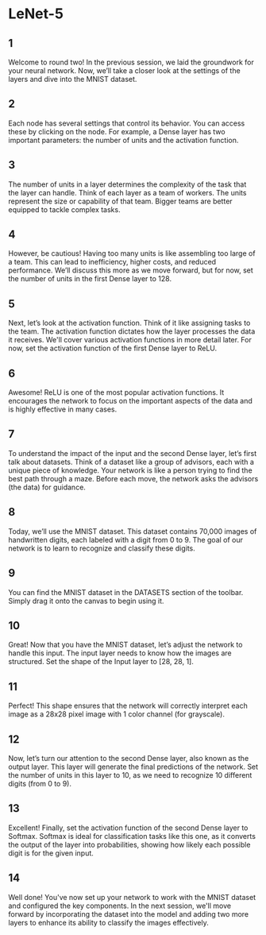 # LeNet-5

## 1

Welcome to round two! In the previous session, we laid the groundwork for your neural network. Now, we’ll take a closer
look at the settings of the layers and dive into the MNIST dataset.

## 2

Each node has several settings that control its behavior. You can access these by clicking on the node.
For example, a Dense layer has two important parameters: the number of units and the activation function.

## 3

The number of units in a layer determines the complexity of the task that the layer can handle. Think of each layer as a
team of workers. The units represent the size or capability of that team. Bigger teams are better equipped to tackle complex tasks.

## 4

However, be cautious! Having too many units is like assembling too large of a team. This can lead to inefficiency, higher
costs, and reduced performance. We’ll discuss this more as we move forward, but for now, set the number of units in the first Dense layer to 128.

## 5

Next, let’s look at the activation function. Think of it like assigning tasks to the team. The activation function dictates
how the layer processes the data it receives. We'll cover various activation functions in more detail later. For now, set the activation function of the first Dense layer to ReLU.

## 6

Awesome! ReLU is one of the most popular activation functions. It encourages the network to focus on the important
aspects of the data and is highly effective in many cases.

## 7

To understand the impact of the input and the second Dense layer, let’s first talk about datasets. Think of a dataset like
a group of advisors, each with a unique piece of knowledge. Your network is like a person trying to find the best path through a maze.
Before each move, the network asks the advisors (the data) for guidance.

## 8

Today, we’ll use the MNIST dataset. This dataset contains 70,000 images of handwritten digits, each labeled with a digit
from 0 to 9. The goal of our network is to learn to recognize and classify these digits.

## 9

You can find the MNIST dataset in the DATASETS section of the toolbar. Simply drag it onto the canvas to begin using it.

## 10

Great! Now that you have the MNIST dataset, let’s adjust the network to handle this input. The input layer needs to know
how the images are structured. Set the shape of the Input layer to [28, 28, 1].

## 11

Perfect! This shape ensures that the network will correctly interpret each image as a 28x28 pixel image with 1 color
channel (for grayscale).

## 12

Now, let’s turn our attention to the second Dense layer, also known as the output layer. This layer will generate the final
predictions of the network. Set the number of units in this layer to 10, as we need to recognize 10 different digits (from 0 to 9).

## 13

Excellent! Finally, set the activation function of the second Dense layer to Softmax. Softmax is ideal for classification
tasks like this one, as it converts the output of the layer into probabilities, showing how likely each possible digit is for the given input.

## 14

Well done! You've now set up your network to work with the MNIST dataset and configured the key components. In the next
session, we'll move forward by incorporating the dataset into the model and adding two more layers to enhance its ability to classify the images effectively.
